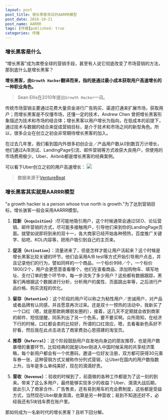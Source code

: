 ```yaml
---
layout: post
post_title: 增长黑客背后的AARRR模型
post_date: 2016-10-21 
post_name: AARRR
tags: [传播]published: true
categories: 传播
---
```


### 增长黑客是什么

“增长黑客”成为席卷全球的营销手段，甚至有人说它彻底改变了市场营销的方法，那到底什么是增长黑客？

**增长黑客，由`Growth Hacker`翻译而来，指的是通过最小成本获取用户高速增长的一种职业角色。**

>Sean Ellis在2010年提出`Growth Hacker`一词。

传统市场营销主要通过花费大量资金进行广告购买、渠道打通来扩展市场，获取用户；而增长黑客是不仅懂市场，还懂一定的技术，Andrew Chen 曾把增长黑客形象描述为技术和市场的结合体；增长黑客以用户增长为指向，在低成本的前提下，通过技术与数据的结合来促成营销目标，是介于技术和市场之间的新型角色。所以，很多企业在创立之初会非常期待增长黑客的加入。

在过去几年里，我们看到国内外很多初创企业／产品用户数从0到数百万计增长，他们通过A/B测试、LandingPage引流、邮件营销等方式收获大良用户，但使用的市场费用极少。Uber、Airbnb都是增长黑客的经典案例。

可以看下Uber创立之初的用户高速增长：
![](http://i1.piimg.com/567571/37d88f275f955fcd.png)

> 数据来源于[VentureBeat](http://venturebeat.com/2015/01/22/inside-ubers-staggering-u-s-growth-40000-drivers-joined-in-december-and-average-19-per-hour/)


### 增长黑客其实就是AARRR模型
 "a growth hacker is a person whose true north is growth."为了达到营销目标，增长骇客一般会采用AARRR模型。
1. **拉新（`Acquisition`）**:尽可能地吸引用户，这个时候通常会通过SEO、论坛营销、邮件营销的方式，尽可能多接触用户，引导他们来到你的LandingPage页面。就譬如说即将到来的双十一，各大商家已经开始各种预热，百度推广关键字、贴吧、KOL内容等，把用户吸引到自己的主页来。

2. **促活（`Activation`）**：流量进来了，但是怎样才能让用户活起来？这个时候是增长黑客比较关键的环节，他们会采用A/B test等方式开始引导用户点击，并且记录他们的行为，譬如同样的一个商品，一个标价998／个，一个标价1800/2个，用户会更愿意查看哪个，他们在查看商品、添加购物车、填写地址、支付订单的整个环节中，每一步流失了多少用户？这些都有数据跟踪，黑客们再根据这个数据进行分析，分析用户的属性、页面跳出率等，之后进行产品价格、购买流程的优化。

3. **留存（`Retention`）**：这个阶段的用户可以称之为粘性用户／忠诚用户，对产品或者品牌有认同感，并且愿意再次过来。还是双十一预热的活动中，我新买了一个口红（嗯，就是那款刷爆朋友圈的），接着，这几天不定期就会收到商家的邮件、短信提醒，同系列出了另一个色系，要不要买啊。众所周知，在经济下行的时候，口红都会卖的比较好，所谓的口红效应，嗯，去看看新色系好不好看，然后我在此点击进去了商家费劲心思搭建的淘宝页。

4. **推荐（`Referral`）**：这个阶段鼓励用户自发地向身边的朋友推荐，也是用户数暴增的重要环节。比较经典的就是Uber刚进入中国时候采用的共享经济策略，每个新用户都会有一个优惠码，邀请一位好友注册，双方都可获得30元乘车券一张，这种营销方式又被称作分列式营销，让Uber在国内的用户数指数上升。当年是多么单纯美好，现在的滴滴好贵。

5. **营收（`Revenue`）**：验收的时候到了，前面做的各种工作都是为了这一刻的到来。带来了这么多用户，最终能够实现多少的收益？Uber、滴滴大战后期，彼此引入了商家合作、广告售卖，还有易到用车的充会费制度，这些都是受益方式，当然现在Uber献身滴滴，也算是另一种营收；易到不知道还好不，必经我还有5块钱车费在账户里。

那如何成为一名新时代的增长黑客？且听下回分解。
